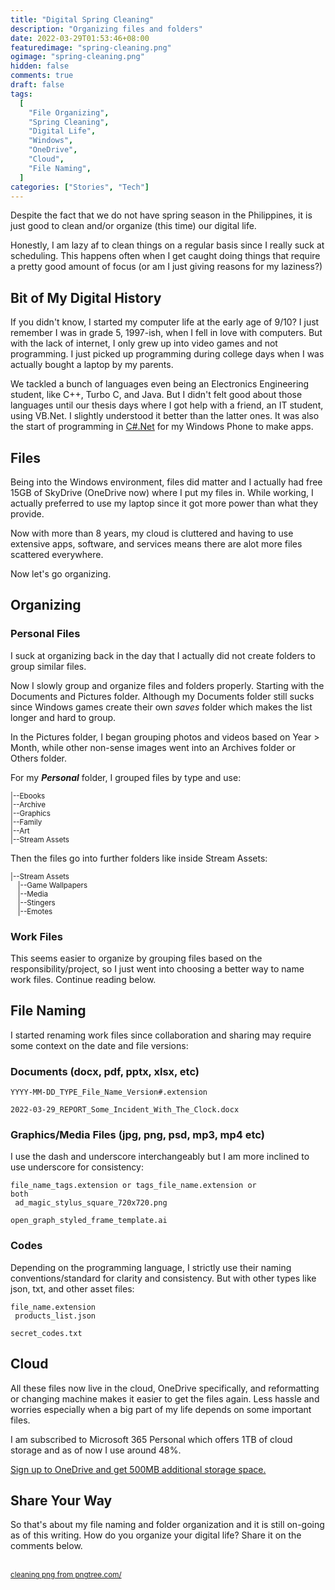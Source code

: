 ```yaml
---
title: "Digital Spring Cleaning"
description: "Organizing files and folders"
date: 2022-03-29T01:53:46+08:00
featuredimage: "spring-cleaning.png"
ogimage: "spring-cleaning.png"
hidden: false
comments: true
draft: false
tags:
  [
    "File Organizing",
    "Spring Cleaning",
    "Digital Life",
    "Windows",
    "OneDrive",
    "Cloud",
    "File Naming",
  ]
categories: ["Stories", "Tech"]
---
```


Despite the fact that we do not have spring season in the Philippines, it is just good to clean and/or organize (this time) our digital life.

Honestly, I am lazy af to clean things on a regular basis since I really suck at scheduling. This happens often when I get caught doing things that require a pretty good amount of focus (or am I just giving reasons for my laziness?)

## Bit of My Digital History

If you didn't know, I started my computer life at the early age of 9/10? I just remember I was in grade 5, 1997-ish, when I fell in love with computers. But with the lack of internet, I only grew up into video games and not programming. I just picked up programming during college days when I was actually bought a laptop by my parents.

We tackled a bunch of languages even being an Electronics Engineering student, like C++, Turbo C, and Java. But I didn't felt good about those languages until our thesis days where I got help with a friend, an IT student, using VB.Net. I slightly understood it better than the latter ones. It was also the start of programming in [C#.Net](<[http://C#.Net](https://docs.microsoft.com/en-us/dotnet/csharp/)>) for my Windows Phone to make apps.

## Files

Being into the Windows environment, files did matter and I actually had free 15GB of SkyDrive (OneDrive now) where I put my files in. While working, I actually preferred to use my laptop since it got more power than what they provide.

Now with more than 8 years, my cloud is cluttered and having to use extensive apps, software, and services means there are alot more files scattered everywhere.

Now let's go organizing.

## Organizing

### Personal Files

I suck at organizing back in the day that I actually did not create folders to group similar files.

Now I slowly group and organize files and folders properly. Starting with the Documents and Pictures folder. Although my Documents folder still sucks since Windows games create their own _saves_ folder which makes the list longer and hard to group.

In the Pictures folder, I began grouping photos and videos based on Year > Month, while other non-sense images went into an Archives folder or Others folder.

For my **_Personal_** folder, I grouped files by type and use:

<small>
|--Ebooks<br>
|--Archive<br>
|--Graphics<br>
|--Family<br>
|--Art<br>
|--Stream Assets<br>
</small>

Then the files go into further folders like inside Stream Assets:

<small>
|--Stream Assets<br>
&emsp;|--Game Wallpapers<br>
&emsp;|--Media<br>
&emsp;|--Stingers<br>
&emsp;|--Emotes<br>
</small>

### Work Files

This seems easier to organize by grouping files based on the responsibility/project, so I just went into choosing a better way to name work files. Continue reading below.

## File Naming

I started renaming work files since collaboration and sharing may require some context on the date and file versions:

### Documents (docx, pdf, pptx, xlsx, etc)

<code>YYYY-MM-DD_TYPE_File_Name_Version#.extension<br>
2022-03-29_REPORT_Some_Incident_With_The_Clock.docx</code>

### Graphics/Media Files (jpg, png, psd, mp3, mp4 etc)

I use the dash and underscore interchangeably but I am more inclined to use underscore for consistency:

<code>file_name_tags.extension or tags_file_name.extension or both<br>
ad_magic_stylus_square_720x720.png <br> open_graph_styled_frame_template.ai</code>

### Codes

Depending on the programming language, I strictly use their naming conventions/standard for clarity and consistency. But with other types like json, txt, and other asset files:

<code>file_name.extension<br>
products_list.json<br>
secret_codes.txt</code>

## Cloud

All these files now live in the cloud, OneDrive specifically, and reformatting or changing machine makes it easier to get the files again. Less hassle and worries especially when a big part of my life depends on some important files.

I am subscribed to Microsoft 365 Personal which offers 1TB of cloud storage and as of now I use around 48%.

[Sign up to OneDrive and get 500MB additional storage space.](https://onedrive.live.com?invref=fe92ac3ae0420178&invscr=90)

## Share Your Way

So that's about my file naming and folder organization and it is still on-going as of this writing. How do you organize your digital life? Share it on the comments below.

<br>
<small><a class="link" rel="noopener" href='https://pngtree.com/so/cleaning'>cleaning png from pngtree.com/</a></small>
